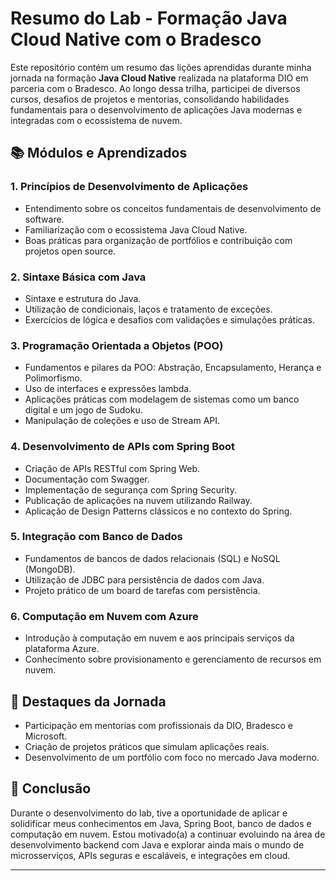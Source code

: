 # Resumo do Lab - Formação Java Cloud Native com o Bradesco

Este repositório contém um resumo das lições aprendidas durante minha jornada na formação **Java Cloud Native** realizada na plataforma DIO em parceria com o Bradesco. Ao longo dessa trilha, participei de diversos cursos, desafios de projetos e mentorias, consolidando habilidades fundamentais para o desenvolvimento de aplicações Java modernas e integradas com o ecossistema de nuvem.

## 📚 Módulos e Aprendizados

### 1. Princípios de Desenvolvimento de Aplicações
- Entendimento sobre os conceitos fundamentais de desenvolvimento de software.
- Familiarização com o ecossistema Java Cloud Native.
- Boas práticas para organização de portfólios e contribuição com projetos open source.

### 2. Sintaxe Básica com Java
- Sintaxe e estrutura do Java.
- Utilização de condicionais, laços e tratamento de exceções.
- Exercícios de lógica e desafios com validações e simulações práticas.

### 3. Programação Orientada a Objetos (POO)
- Fundamentos e pilares da POO: Abstração, Encapsulamento, Herança e Polimorfismo.
- Uso de interfaces e expressões lambda.
- Aplicações práticas com modelagem de sistemas como um banco digital e um jogo de Sudoku.
- Manipulação de coleções e uso de Stream API.

### 4. Desenvolvimento de APIs com Spring Boot
- Criação de APIs RESTful com Spring Web.
- Documentação com Swagger.
- Implementação de segurança com Spring Security.
- Publicação de aplicações na nuvem utilizando Railway.
- Aplicação de Design Patterns clássicos e no contexto do Spring.

### 5. Integração com Banco de Dados
- Fundamentos de bancos de dados relacionais (SQL) e NoSQL (MongoDB).
- Utilização de JDBC para persistência de dados com Java.
- Projeto prático de um board de tarefas com persistência.

### 6. Computação em Nuvem com Azure
- Introdução à computação em nuvem e aos principais serviços da plataforma Azure.
- Conhecimento sobre provisionamento e gerenciamento de recursos em nuvem.

## 🎯 Destaques da Jornada
- Participação em mentorias com profissionais da DIO, Bradesco e Microsoft.
- Criação de projetos práticos que simulam aplicações reais.
- Desenvolvimento de um portfólio com foco no mercado Java moderno.

## 🔗 Conclusão
Durante o desenvolvimento do lab, tive a oportunidade de aplicar e solidificar meus conhecimentos em Java, Spring Boot, banco de dados e computação em nuvem. Estou motivado(a) a continuar evoluindo na área de desenvolvimento backend com Java e explorar ainda mais o mundo de microsserviços, APIs seguras e escaláveis, e integrações em cloud.

---
